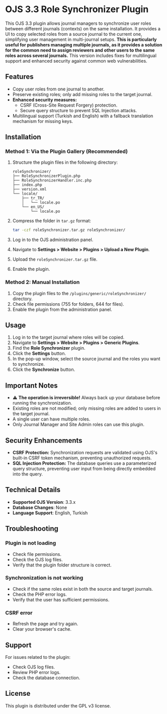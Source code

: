 # OJS 3.3 Role Synchronizer Plugin

This OJS 3.3 plugin allows journal managers to synchronize user roles between different journals (contexts) on the same installation. It provides a UI to copy selected roles from a source journal to the current one, simplifying user management in multi-journal setups. **This is particularly useful for publishers managing multiple journals, as it provides a solution for the common need to assign reviewers and other users to the same roles across several journals.** This version includes fixes for multilingual support and enhanced security against common web vulnerabilities.

## Features

-   Copy user roles from one journal to another.
-   Preserve existing roles; only add missing roles to the target journal.
-   **Enhanced security measures:**
    -   CSRF (Cross-Site Request Forgery) protection.
    -   Secure query structure to prevent SQL Injection attacks.
-   Multilingual support (Turkish and English) with a fallback translation mechanism for missing keys.

## Installation

### Method 1: Via the Plugin Gallery (Recommended)

1.  Structure the plugin files in the following directory:

    ```
    roleSynchronizer/
    ├── RoleSynchronizerPlugin.php
    ├── RoleSynchronizerHandler.inc.php
    ├── index.php
    ├── version.xml
    └── locale/
        ├── tr_TR/
        │   └── locale.po
        └── en_US/
            └── locale.po
    ```

2.  Compress the folder in `tar.gz` format:
    ```bash
    tar -czf roleSynchronizer.tar.gz roleSynchronizer/
    ```

3.  Log in to the OJS administration panel.
4.  Navigate to **Settings > Website > Plugins > Upload a New Plugin**.
5.  Upload the `roleSynchronizer.tar.gz` file.
6.  Enable the plugin.

### Method 2: Manual Installation

1.  Copy the plugin files to the `/plugins/generic/roleSynchronizer/` directory.
2.  Check file permissions (755 for folders, 644 for files).
3.  Enable the plugin from the administration panel.

## Usage

1.  Log in to the target journal where roles will be copied.
2.  Navigate to **Settings > Website > Plugins > Generic Plugins**.
3.  Find the **Role Synchronizer** plugin.
4.  Click the **Settings** button.
5.  In the pop-up window, select the source journal and the roles you want to synchronize.
6.  Click the **Synchronize** button.

## Important Notes

-   ⚠️ **The operation is irreversible!** Always back up your database before running the synchronization.
-   Existing roles are not modified; only missing roles are added to users in the target journal.
-   A single user can have multiple roles.
-   Only Journal Manager and Site Admin roles can use this plugin.

## Security Enhancements

-   **CSRF Protection:** Synchronization requests are validated using OJS's built-in CSRF token mechanism, preventing unauthorized requests.
-   **SQL Injection Protection:** The database queries use a parameterized query structure, preventing user input from being directly embedded into the query.

## Technical Details

-   **Supported OJS Version**: 3.3.x
-   **Database Changes**: None
-   **Language Support**: English, Turkish

## Troubleshooting

### Plugin is not loading
-   Check file permissions.
-   Check the OJS log files.
-   Verify that the plugin folder structure is correct.

### Synchronization is not working
-   Check if the same roles exist in both the source and target journals.
-   Check the PHP error logs.
-   Verify that the user has sufficient permissions.

### CSRF error
-   Refresh the page and try again.
-   Clear your browser's cache.

## Support

For issues related to the plugin:
-   Check OJS log files.
-   Review PHP error logs.
-   Check the database connection.

## License

This plugin is distributed under the GPL v3 license.
